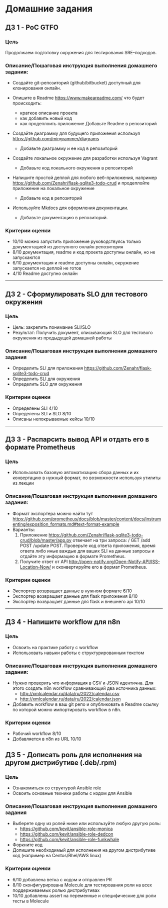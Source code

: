 # Домашние задания

## ДЗ 1 - PoC GTFO

### Цель
Продолжаем подготовку окружения для тестирования SRE-подходов.

### Описание/Пошаговая инструкция выполнения домашнего задания:

* Создайте git-репозиторий (github/bitbucket) доступный для клонирования онлайн.
* Опишите в Readme https://www.makeareadme.com/ что будет происходить:
    - краткое описание проекта
    - как добавить новый код
    - как продеплоить приложение Добавьте Readme в репозиторий

* Создайте диаграмму для будущего приложения используя https://github.com/mingrammer/diagrams 
    - Добавьте диаграмму и ее код в репозиторий

* Создайте локальное окружение для разработки используя Vagrant
    - Добавьте код локального окружения в репозиторий 

* Напишите простой деплой для любого веб-приложения, например
https://github.com/Zenahr/flask-sqlite3-todo-crud и продеплойте приложение на локальное окружение
    - Добавьте код в репозиторий

* Используйте Mkdocs для оформления документации. 
    - Добавьте документацию в репозиторий.

### Критерии оценки
  - 10/10 можно запустить приложение руководствуясь только документацией из доступного онлайн репозитория
  - 8/10 документация, readme и код проекта доступны онлайн, но не запускаются
  - 6/10 документация и readme доступны онлайн, окружение запускается но деплой не готов
  - 4/10 Readme доступно онлайн

---

## ДЗ 2 - Сформулировать SLO для тестового окружения

### Цель
* Цель: закрепить понимание SLI/SLO
* Результат: Получить документ, описывающий SLO для тестового окружения из предыдущей домашней работы

### Описание/Пошаговая инструкция выполнения домашнего задания
* Определить SLI для приложения https://github.com/Zenahr/flask-sqlite3-todo-crud 
* Определить SLI для окружения
* Определить SLO для окружения

### Критерии оценки
* Определены SLI 4/10
* Определены SLI и SLO 8/10
* Описаны непокрываемые кейсы 10/10

---

## ДЗ 3 - Распарсить вывод API и отдать его в формате Prometheus

### Цель
* Использовать базовую автоматизацию сбора данных и их конвертацию в нужный формат, по возможности используя утилиты из лекции

### Описание/Пошаговая инструкция выполнения домашнего задания:

* Формат экспортера можно найти тут https://github.com/prometheus/docs/blob/master/content/docs/instrumenting/exposition_formats.md#text-format-example
* Варианты:
    1. Приложение https://github.com/Zenahr/flask-sqlite3-todo-crud/blob/master/app.py отвечает на три запроса: / GET /add POST /update POST. Проверьте код ответа приложения, время ответа либо иные важдые для ваших SLI на данные запросы и отдайте эту информацию в формате Prometheus.
    2. Получите ответ от API http://open-notify.org/Open-Notify-API/ISS-Location-Now/ и сконвертируйте его в формат Prometheus.

### Критерии оценки
* Экспортер возвращает данные в нужном формате 6/10
* Экспортер возвращает данные для flask приложения 8/10
* Экспортер возвращает данные для flask и внешнего api 10/10

---

## ДЗ 4 - Напишите workflow для n8n

### Цель
* Освоить на практике работу с workflow
* Использовать навыки работы с структурированным текстом

### Описание/Пошаговая инструкция выполнения домашнего задания:

* Нужно проверить что информация в CSV и JSON идентична. Для этого создать n8n workflow сравнивающий два источника данных:
    - http://xmlcalendar.ru/data/ru/2022/calendar.csv
    - http://xmlcalendar.ru/data/ru/2022/calendar.json
* Добавить workflow в ваш git репо и опубликовать в Readme ссылку по которой можно импортировать workflow в n8n.

### Критерии оценки
* Рабочий workflow 8/10
* Добавляется в n8n из URL 10/10

## ДЗ 5 - Дописать роль для исполнения на другом дистрибутиве (.deb/.rpm)

### Цель
* Ознакомиться со структурой Ansible role
* Освоить основные техники работы с кодом для Ansible

### Описание/Пошаговая инструкция выполнения домашнего задания

* Выберете одну из ролей ниже или используйте любую другую роль:
    - https://github.com/kevit/ansible-role-monica
    - https://github.com/kevit/ansible-role-dedcon
    - https://github.com/kevit/ansible-role-funkwhale
* Форкните код
* Допишите необходимый для исполнения на другом дистрибутиве код (например на Centos/Rhel/AWS linux)

### Критерии оценки
* 6/10 добавлена ветка с кодом и отправлен PR
* 8/10 сконфигурирована Molecule для тестирования роли на всех поддерживаемых ролью дистрибутивах
* 10/10 добавлены assert на переменные и специфические для роли тесты в Molecule
